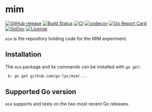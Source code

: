 # mim

[![GitHub release](https://img.shields.io/github/release/go-lpc/mim.svg)](https://github.com/go-lpc/mim/releases)
[![Build Status](https://travis-ci.org/go-lpc/mim.svg?branch=master)](https://travis-ci.org/go-lpc/mim)
[![CI](https://github.com/go-lpc/mim/workflows/CI/badge.svg)](https://github.com/go-lpc/mim/actions)
[![codecov](https://codecov.io/gh/go-lpc/mim/branch/master/graph/badge.svg)](https://codecov.io/gh/go-lpc/mim)
[![Go Report Card](https://goreportcard.com/badge/github.com/go-lpc/mim)](https://goreportcard.com/report/github.com/go-lpc/mim)
[![GoDoc](https://godoc.org/github.com/go-lpc/mim?status.svg)](https://godoc.org/github.com/go-lpc/mim)
[![License](https://img.shields.io/badge/License-BSD--3-blue.svg)](https://github.com/go-lpc/mim/blob/master/LICENSE)


`mim` is the repository holding code for the MIM experiment.

## Installation

The `mim` package and its commands can be installed with `go get`:

```sh
 $> go get github.com/go-lpc/mim/...
```

## Supported Go version

`mim` supports and tests on the two most recent Go releases.
